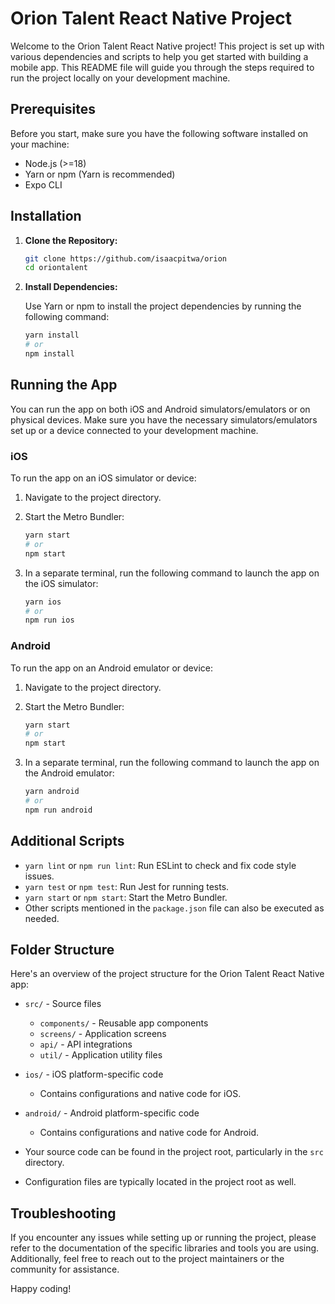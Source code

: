 # Orion Talent React Native Project

Welcome to the Orion Talent React Native project! This project is set up with various dependencies and scripts to help you get started with building a mobile app. This README file will guide you through the steps required to run the project locally on your development machine.

## Prerequisites

Before you start, make sure you have the following software installed on your machine:

- Node.js (>=18)
- Yarn or npm (Yarn is recommended)
- Expo CLI

## Installation

1. **Clone the Repository:**

   ```bash
   git clone https://github.com/isaacpitwa/orion
   cd oriontalent
   ```

2. **Install Dependencies:**

   Use Yarn or npm to install the project dependencies by running the following command:

   ```bash
   yarn install
   # or
   npm install
   ```

## Running the App

You can run the app on both iOS and Android simulators/emulators or on physical devices. Make sure you have the necessary simulators/emulators set up or a device connected to your development machine.

### iOS

To run the app on an iOS simulator or device:

1. Navigate to the project directory.

2. Start the Metro Bundler:

   ```bash
   yarn start
   # or
   npm start
   ```

3. In a separate terminal, run the following command to launch the app on the iOS simulator:

   ```bash
   yarn ios
   # or
   npm run ios
   ```

### Android

To run the app on an Android emulator or device:

1. Navigate to the project directory.

2. Start the Metro Bundler:

   ```bash
   yarn start
   # or
   npm start
   ```

3. In a separate terminal, run the following command to launch the app on the Android emulator:

   ```bash
   yarn android
   # or
   npm run android
   ```

## Additional Scripts

- `yarn lint` or `npm run lint`: Run ESLint to check and fix code style issues.
- `yarn test` or `npm test`: Run Jest for running tests.
- `yarn start` or `npm start`: Start the Metro Bundler.
- Other scripts mentioned in the `package.json` file can also be executed as needed.

## Folder Structure

Here's an overview of the project structure for the Orion Talent React Native app:

- `src/` - Source files
  - `components/` - Reusable app components
  - `screens/` - Application screens
  - `api/` - API integrations
  - `util/` - Application utility files

- `ios/` - iOS platform-specific code
  - Contains configurations and native code for iOS.

- `android/` - Android platform-specific code
  - Contains configurations and native code for Android.

- Your source code can be found in the project root, particularly in the `src` directory.
- Configuration files are typically located in the project root as well.


## Troubleshooting

If you encounter any issues while setting up or running the project, please refer to the documentation of the specific libraries and tools you are using. Additionally, feel free to reach out to the project maintainers or the community for assistance.

Happy coding!


